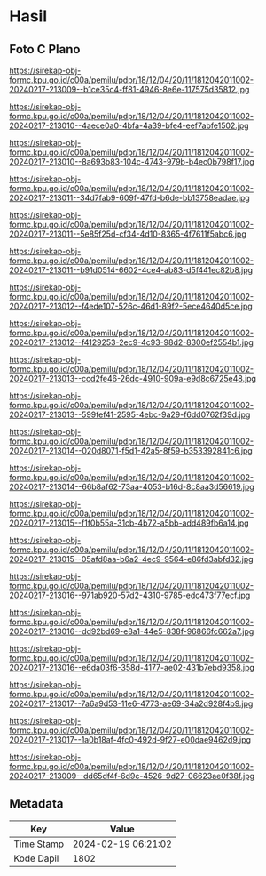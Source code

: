 # Hasil

## Foto C Plano

https://sirekap-obj-formc.kpu.go.id/c00a/pemilu/pdpr/18/12/04/20/11/1812042011002-20240217-213009--b1ce35c4-ff81-4946-8e6e-117575d35812.jpg

https://sirekap-obj-formc.kpu.go.id/c00a/pemilu/pdpr/18/12/04/20/11/1812042011002-20240217-213010--4aece0a0-4bfa-4a39-bfe4-eef7abfe1502.jpg

https://sirekap-obj-formc.kpu.go.id/c00a/pemilu/pdpr/18/12/04/20/11/1812042011002-20240217-213010--8a693b83-104c-4743-979b-b4ec0b798f17.jpg

https://sirekap-obj-formc.kpu.go.id/c00a/pemilu/pdpr/18/12/04/20/11/1812042011002-20240217-213011--34d7fab9-609f-47fd-b6de-bb13758eadae.jpg

https://sirekap-obj-formc.kpu.go.id/c00a/pemilu/pdpr/18/12/04/20/11/1812042011002-20240217-213011--5e85f25d-cf34-4d10-8365-4f7611f5abc6.jpg

https://sirekap-obj-formc.kpu.go.id/c00a/pemilu/pdpr/18/12/04/20/11/1812042011002-20240217-213011--b91d0514-6602-4ce4-ab83-d5f441ec82b8.jpg

https://sirekap-obj-formc.kpu.go.id/c00a/pemilu/pdpr/18/12/04/20/11/1812042011002-20240217-213012--f4ede107-526c-46d1-89f2-5ece4640d5ce.jpg

https://sirekap-obj-formc.kpu.go.id/c00a/pemilu/pdpr/18/12/04/20/11/1812042011002-20240217-213012--f4129253-2ec9-4c93-98d2-8300ef2554b1.jpg

https://sirekap-obj-formc.kpu.go.id/c00a/pemilu/pdpr/18/12/04/20/11/1812042011002-20240217-213013--ccd2fe46-26dc-4910-909a-e9d8c6725e48.jpg

https://sirekap-obj-formc.kpu.go.id/c00a/pemilu/pdpr/18/12/04/20/11/1812042011002-20240217-213013--599fef41-2595-4ebc-9a29-f6dd0762f39d.jpg

https://sirekap-obj-formc.kpu.go.id/c00a/pemilu/pdpr/18/12/04/20/11/1812042011002-20240217-213014--020d8071-f5d1-42a5-8f59-b353392841c6.jpg

https://sirekap-obj-formc.kpu.go.id/c00a/pemilu/pdpr/18/12/04/20/11/1812042011002-20240217-213014--66b8af62-73aa-4053-b16d-8c8aa3d56619.jpg

https://sirekap-obj-formc.kpu.go.id/c00a/pemilu/pdpr/18/12/04/20/11/1812042011002-20240217-213015--f1f0b55a-31cb-4b72-a5bb-add489fb6a14.jpg

https://sirekap-obj-formc.kpu.go.id/c00a/pemilu/pdpr/18/12/04/20/11/1812042011002-20240217-213015--05afd8aa-b6a2-4ec9-9564-e86fd3abfd32.jpg

https://sirekap-obj-formc.kpu.go.id/c00a/pemilu/pdpr/18/12/04/20/11/1812042011002-20240217-213016--971ab920-57d2-4310-9785-edc473f77ecf.jpg

https://sirekap-obj-formc.kpu.go.id/c00a/pemilu/pdpr/18/12/04/20/11/1812042011002-20240217-213016--dd92bd69-e8a1-44e5-838f-96866fc662a7.jpg

https://sirekap-obj-formc.kpu.go.id/c00a/pemilu/pdpr/18/12/04/20/11/1812042011002-20240217-213016--e6da03f6-358d-4177-ae02-431b7ebd9358.jpg

https://sirekap-obj-formc.kpu.go.id/c00a/pemilu/pdpr/18/12/04/20/11/1812042011002-20240217-213017--7a6a9d53-11e6-4773-ae69-34a2d928f4b9.jpg

https://sirekap-obj-formc.kpu.go.id/c00a/pemilu/pdpr/18/12/04/20/11/1812042011002-20240217-213017--1a0b18af-4fc0-492d-9f27-e00dae9462d9.jpg

https://sirekap-obj-formc.kpu.go.id/c00a/pemilu/pdpr/18/12/04/20/11/1812042011002-20240217-213009--dd65df4f-6d9c-4526-9d27-06623ae0f38f.jpg


## Metadata

| Key        | Value               |
| ---------- | ------------------- |
| Time Stamp | 2024-02-19 06:21:02 |
| Kode Dapil | 1802                |



